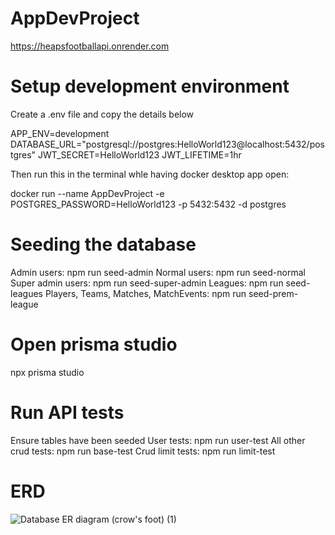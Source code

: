 # AppDevProject
https://heapsfootballapi.onrender.com
# Setup development environment
Create a .env file and copy the details below 

APP_ENV=development
DATABASE_URL="postgresql://postgres:HelloWorld123@localhost:5432/postgres"
JWT_SECRET=HelloWorld123
JWT_LIFETIME=1hr

Then run this in the terminal whle having docker desktop app open:

docker run --name AppDevProject -e POSTGRES_PASSWORD=HelloWorld123 -p 5432:5432 -d postgres
# Seeding the database
Admin users: npm run seed-admin
Normal users: npm run seed-normal
Super admin users: npm run seed-super-admin
Leagues: npm run seed-leagues
Players, Teams, Matches, MatchEvents: npm run seed-prem-league
# Open prisma studio
npx prisma studio
# Run API tests
Ensure tables have been seeded
User tests: npm run user-test
All other crud tests: npm run base-test
Crud limit tests: npm run limit-test

# ERD
![Database ER diagram (crow's foot) (1)](https://github.com/user-attachments/assets/c2012c78-9382-4132-9cad-b511fc81d6f6)



